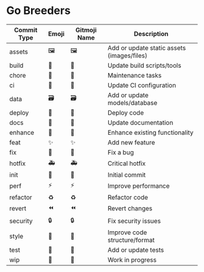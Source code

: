 # Go Breeders

| Commit Type | Emoji | Gitmoji Name       | Description                                 |
|-------------|-------|--------------------|---------------------------------------------|
| assets      | 🖼️     | :framed_picture:   | Add or update static assets (images/files)  |
| build       | 👷     | :construction_worker: | Update build scripts/tools              |
| chore       | 🔧     | :wrench:           | Maintenance tasks                           |
| ci          | 💚     | :green_heart:      | Update CI configuration                     |
| data        | 🗃️     | :card_file_box:   | Add or update models/database               |
| deploy      | 🚀     | :rocket:           | Deploy code                                 |
| docs        | 📝     | :memo:             | Update documentation                        |
| enhance     | 🌟     | :star2:            | Enhance existing functionality              |
| feat        | ✨     | :sparkles:         | Add new feature                             |
| fix         | 🐛     | :bug:              | Fix a bug                                   |
| hotfix      | 🚑     | :ambulance:        | Critical hotfix                             |
| init        | 🎉     | :tada:             | Initial commit                              |
| perf        | ⚡     | :zap:              | Improve performance                         |
| refactor    | ♻️     | :recycle:          | Refactor code                               |
| revert      | ⏪     | :rewind:           | Revert changes                              |
| security    | 🔒     | :lock:             | Fix security issues                         |
| style       | 🎨     | :art:              | Improve code structure/format               |
| test        | 🧪     | :test_tube:        | Add or update tests                         |
| wip         | 🚧     | :construction:     | Work in progress                            |
